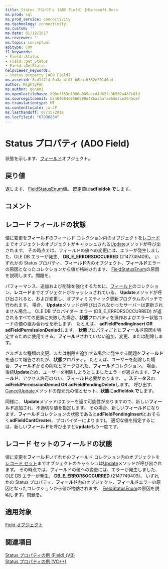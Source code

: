 ```yaml
---
title: Status プロパティ (ADO Field) |Microsoft Docs
ms.prod: sql
ms.prod_service: connectivity
ms.technology: connectivity
ms.custom: ''
ms.date: 01/19/2017
ms.reviewer: ''
ms.topic: conceptual
apitype: COM
f1_keywords:
- Field::Status
- Field::get_Status
- Field::GetStatus
helpviewer_keywords:
- Status property [ADO Field]
ms.assetid: 8cd1f7f4-0a3a-4f07-b8ba-6582e70140ad
author: MightyPen
ms.author: genemi
ms.openlocfilehash: d90eff53ef998a009aecd4d82fc3b502a487c01d
ms.sourcegitcommit: b2464064c0566590e486a3aafae6d67ce2645cef
ms.translationtype: MT
ms.contentlocale: ja-JP
ms.lasthandoff: 07/15/2019
ms.locfileid: "67930834"
---
```

# <a name="status-property-ado-field"></a>Status プロパティ (ADO Field)
状態を示します、[フィールド](../../../ado/reference/ado-api/field-object.md)オブジェクト。  
  
## <a name="return-value"></a>戻り値  
 返します、 [FieldStatusEnum](../../../ado/reference/ado-api/fieldstatusenum.md)値。 既定値は**adfieldok で**します。  
  
## <a name="remarks"></a>コメント  
  
## <a name="record-field-status"></a>レコード フィールドの状態  
 値に変更を**フィールド**のフィールド コレクション内のオブジェクトを[レコード](../../../ado/reference/ado-api/record-object-ado.md)までオブジェクトのオブジェクトがキャッシュされる[Update](../../../ado/reference/ado-api/update-method.md)メソッドが呼び出されます。 その時点では、フィールドの値への変更には、エラーが発生しました、OLE DB エラーが発生、 **DB_E_ERRORSOCCURRED** (2147749409)。 いずれかの Status プロパティ、**フィールド**内のオブジェクト、**フィールド**エラーの原因となったコレクションから値が格納されます、 [FieldStatusEnum](../../../ado/reference/ado-api/fieldstatusenum.md)の原因を説明します。問題を。  
  
 パフォーマンス、追加および削除を強化するために、[フィールド](../../../ado/reference/ado-api/fields-collection-ado.md)のコレクション、**レコード**までオブジェクトがキャッシュされている、 **Update**メソッドが呼び出されると、および変更し、オプティミスティック更新プログラムのバッチで行われます。 場合、 **Update**メソッドが呼び出されなかったサーバーは更新されません場合、。 OLE DB プロバイダー エラー (DB_E_ERRORSOCCURRED) が返されるすべての更新に失敗した場合、**状態**プロパティを操作およびエラー状態コードの値の組み合わせを示します。 たとえば、 **adFieldPendingInsert OR adFieldPermissionDenied**します。 **状態**プロパティごとに**フィールド**原因を特定するために使用できる、**フィールド**されていない追加、変更、または削除します。  
  
 さまざまな種類の変更、または削除を追加する場合に発生する問題を**フィールド**を通じて報告されたが、**状態**プロパティ。 たとえば、ユーザーを削除した場合、**フィールド**からの削除とマークされた、**フィールド**コレクション。 場合、後続**Update**ため、ユーザーを削除しようとしましたエラーが返されます、**フィールド**、アクセス許可のない、**フィールド**必要があります、  **。ステータス**の**adFieldPermissionDenied OR adFieldPendingDelete**します。 呼び出す、 [CancelUpdate](../../../ado/reference/ado-api/cancelupdate-method-ado.md)メソッドの復元元の値とセット、**状態**に**adfieldok で**します。  
  
 同様に、 **Update**メソッドはエラーを返す可能性がありますので、新しい**フィールド**追加され、不適切な値を指定します。 その場合、新しい**フィールド**になります、**フィールド**コレクションの状態であると**adFieldPendingInsert**とおそらく**adFieldCantCreate**(、プロバイダーによります)。 適切な値を指定するには、新しい**フィールド**を呼び出すと**Update**もう一度です。  
  
## <a name="recordset-field-status"></a>レコード セットのフィールドの状態  
 値に変更を**フィールド**いずれかのフィールド コレクション内のオブジェクトを[レコード セット](../../../ado/reference/ado-api/recordset-object-ado.md)までオブジェクトのキャッシュは[Update](../../../ado/reference/ado-api/update-method.md)メソッドが呼び出されます。 その時点では、フィールドの値への変更には、エラーが発生しました、OLE DB エラーが発生、 **DB_E_ERRORSOCCURRED** (2147749409)。 いずれかの Status プロパティ、**フィールド**内のオブジェクト、**フィールド**エラーの原因となったコレクションから値が格納されます、 [FieldStatusEnum](../../../ado/reference/ado-api/fieldstatusenum.md)の原因を説明します。問題を。  
  
## <a name="applies-to"></a>適用対象  
 [Field オブジェクト](../../../ado/reference/ado-api/field-object.md)  
  
## <a name="see-also"></a>関連項目  
 [Status プロパティの例 (Field) (VB)](../../../ado/reference/ado-api/status-property-example-field-vb.md)   
 [Status プロパティの例 (VC++)](../../../ado/reference/ado-api/status-property-example-vc.md)   
